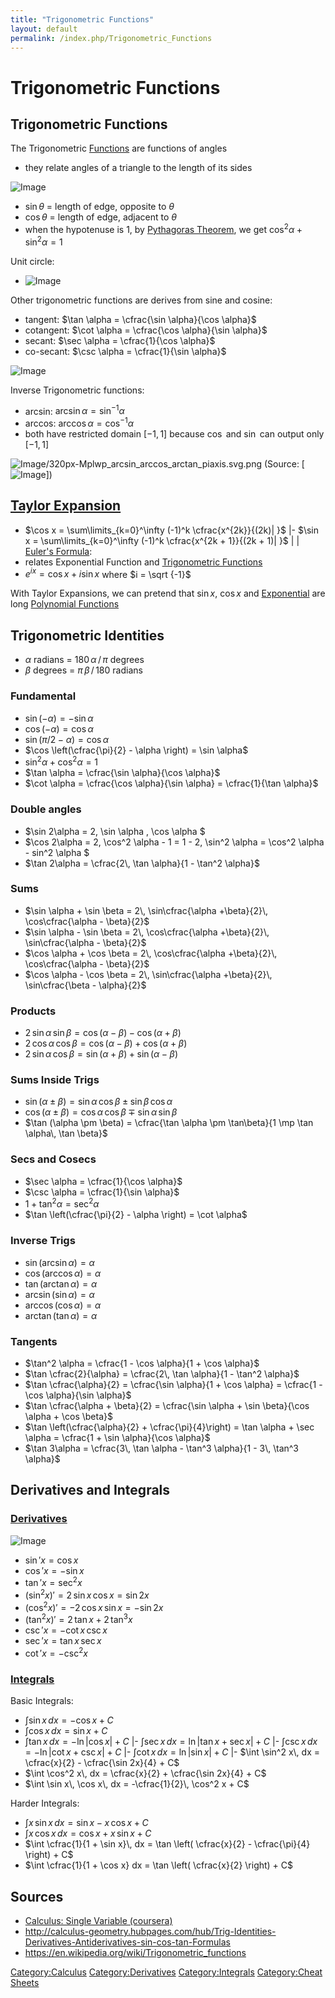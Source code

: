 ```yaml
---
title: "Trigonometric Functions"
layout: default
permalink: /index.php/Trigonometric_Functions
---
```


# Trigonometric Functions

## Trigonometric Functions
The Trigonometric [Functions](Functions) are functions of angles
- they relate angles of a triangle to the length of its sides 

<img src="https://raw.githubusercontent.com/alexeygrigorev/wiki-figures/master/crs/calc/trig-pythag.png" alt="Image">

- $\sin \theta$ = length of edge, opposite to $\theta$
- $\cos \theta$ = length of edge, adjacent to $\theta$
- when the hypotenuse is 1, by [Pythagoras Theorem](Pythagoras_Theorem), we get $\cos^2 \alpha + \sin^2 \alpha = 1$

Unit circle:
- <img src="https://raw.githubusercontent.com/alexeygrigorev/wiki-figures/master/crs/calc/trig-circle.png" alt="Image">


Other trigonometric functions are derives from sine and cosine:
- tangent: $\tan \alpha = \cfrac{\sin \alpha}{\cos \alpha}$
- cotangent: $\cot \alpha = \cfrac{\cos \alpha}{\sin \alpha}$
- secant: $\sec \alpha = \cfrac{1}{\cos \alpha}$
- co-secant: $\csc \alpha = \cfrac{1}{\sin \alpha}$


<img src="https://raw.githubusercontent.com/alexeygrigorev/wiki-figures/master/crs/calc/trig-finctions.jpg" alt="Image">


Inverse Trigonometric functions:
- arcsin: $\arcsin \alpha = \sin^{-1} \alpha$
- arccos: $\arccos \alpha = \cos^{-1} \alpha$
- both have restricted domain $[-1, 1]$ because $\cos$ and $\sin$ can output only $[-1, 1]$


<img src="https://upload.wikimedia.org/wikipedia/commons/thumb/8/8a/Mplwp_arcsin_arccos_arctan_piaxis.svg" alt="Image">/320px-Mplwp_arcsin_arccos_arctan_piaxis.svg.png
(Source: [<img src="https://commons.wikimedia.org/wiki/File:Mplwp_arcsin_arccos_arctan_piaxis.svg" alt="Image">])



## [Taylor Expansion](Taylor_Series)
- $\cos x = \sum\limits_{k=0}^\infty (-1)^k \cfrac{x^{2k}}{(2k)|  }$ |- $\sin x = \sum\limits_{k=0}^\infty (-1)^k \cfrac{x^{2k + 1}}{(2k + 1)| }$ | |
[Euler's Formula](Euler's_Formula):
- relates Exponential Function and [Trigonometric Functions](Trigonometric_Functions)
- $e^{ix} = \cos x + i \sin x$ where $i = \sqrt {-1}$

With Taylor Expansions, we can pretend that $\sin x$, $\cos x$ and [Exponential](Exponential) are long [Polynomial Functions](Polynomial_Functions)



## Trigonometric Identities
- $\alpha$ radians = $180\, \alpha\, /\, \pi$ degrees
- $\beta$ degrees = $\pi\, \beta\, /\, 180$ radians

### Fundamental
- $\sin (-\alpha) = -\sin \alpha$
- $\cos (-\alpha) =  \cos \alpha$
- $\sin \left(\pi/2 - \alpha\right) = \cos \alpha$
- $\cos \left(\cfrac{\pi}{2} - \alpha \right) = \sin \alpha$
- $\sin^2 \alpha + \cos^2 \alpha = 1$
- $\tan \alpha = \cfrac{\sin \alpha}{\cos \alpha}$
- $\cot \alpha = \cfrac{\cos \alpha}{\sin \alpha} = \cfrac{1}{\tan \alpha}$

### Double angles
- $\sin 2\alpha = 2\, \sin \alpha \, \cos \alpha $
- $\cos 2\alpha = 2\, \cos^2 \alpha  - 1 = 1 - 2\, \sin^2 \alpha  = \cos^2 \alpha  - sin^2 \alpha $
- $\tan 2\alpha = \cfrac{2\, \tan \alpha}{1 - \tan^2 \alpha}$

### Sums
- $\sin \alpha + \sin \beta = 2\, \sin\cfrac{\alpha +\beta}{2}\, \cos\cfrac{\alpha - \beta}{2}$
- $\sin \alpha - \sin \beta = 2\, \cos\cfrac{\alpha +\beta}{2}\, \sin\cfrac{\alpha - \beta}{2}$
- $\cos \alpha + \cos \beta = 2\, \cos\cfrac{\alpha +\beta}{2}\, \cos\cfrac{\alpha - \beta}{2}$
- $\cos \alpha - \cos \beta = 2\, \sin\cfrac{\alpha +\beta}{2}\, \sin\cfrac{\beta - \alpha}{2}$

### Products
- $2\, \sin \alpha\, \sin \beta = \cos (\alpha - \beta) - \cos (\alpha + \beta)$
- $2\, \cos \alpha\, \cos \beta = \cos (\alpha - \beta) + \cos (\alpha + \beta)$
- $2\, \sin \alpha\, \cos \beta = \sin (\alpha + \beta) + \sin (\alpha - \beta)$

### Sums Inside Trigs
- $\sin (\alpha \pm \beta) = \sin \alpha\, \cos \beta \pm \sin \beta\, \cos \alpha$
- $\cos (\alpha \pm \beta) = \cos \alpha\, \cos \beta \mp \sin \alpha\, \sin \beta$
- $\tan (\alpha \pm \beta) = \cfrac{\tan \alpha \pm \tan\beta}{1 \mp \tan \alpha\, \tan \beta}$

### Secs and Cosecs
- $\sec \alpha = \cfrac{1}{\cos \alpha}$
- $\csc \alpha = \cfrac{1}{\sin \alpha}$
- $1 + \tan^2 \alpha = \sec^2 \alpha$
- $\tan \left(\cfrac{\pi}{2} - \alpha \right) = \cot \alpha$

### Inverse Trigs
- $\sin (\arcsin \alpha) = \alpha$
- $\cos (\arccos \alpha) = \alpha$
- $\tan (\arctan \alpha) = \alpha$
- $\arcsin (\sin \alpha) = \alpha$
- $\arccos (\cos \alpha) = \alpha$
- $\arctan (\tan \alpha) = \alpha$

### Tangents
- $\tan^2 \alpha  = \cfrac{1 - \cos \alpha}{1 + \cos \alpha}$
- $\tan \cfrac{2}{\alpha} = \cfrac{2\, \tan \alpha}{1 - \tan^2 \alpha}$
- $\tan \cfrac{\alpha}{2} = \cfrac{\sin \alpha}{1 + \cos \alpha} = \cfrac{1 - \cos \alpha}{\sin \alpha}$
- $\tan \cfrac{\alpha + \beta}{2} = \cfrac{\sin \alpha + \sin \beta}{\cos \alpha + \cos \beta}$
- $\tan \left(\cfrac{\alpha}{2} + \cfrac{\pi}{4}\right) = \tan \alpha + \sec \alpha = \cfrac{1 + \sin \alpha}{\cos \alpha}$
- $\tan 3\alpha = \cfrac{3\, \tan \alpha - \tan^3 \alpha}{1 - 3\, \tan^3 \alpha}$



## Derivatives and Integrals
### [Derivatives](Derivatives)
<img src="https://raw.githubusercontent.com/alexeygrigorev/wiki-figures/master/crs/calc/trigs-derivs.png" alt="Image">

- $\sin' x =  \cos x$
- $\cos' x = -\sin x$
- $\tan' x =  \sec^2 x$
- $\big(\sin^2 x \big)' =  2\, \sin x\, \cos x =  \sin 2x$
- $\big(\cos^2 x \big)' = -2\, \cos x\, \sin x = -\sin 2x$
- $\big(\tan^2 x \big)' = 2\, \tan x + 2\, \tan^3 x$
- $\csc' x = -\cot x\, \csc x$
- $\sec' x =  \tan x\, \sec x$
- $\cot' x = -\csc^2 x$


### [Integrals](Integrals)
Basic Integrals:
- $\int \sin x\, dx = -\cos x + C$
- $\int \cos x\, dx = \sin x + C$
- $\int \tan x\, dx = -\ln |  \cos x | + C$ |- $\int \sec x\, dx = \ln |  \tan x + \sec x | + C$ |- $\int \csc x\, dx = -\ln |  \cot x + \csc x | + C$ |- $\int \cot x\, dx = \ln |  \sin x | + C$ |- $\int \sin^2 x\, dx = \cfrac{x}{2} - \cfrac{\sin 2x}{4} + C$
- $\int \cos^2 x\, dx = \cfrac{x}{2} + \cfrac{\sin 2x}{4} + C$
- $\int \sin x\, \cos x\, dx = -\cfrac{1}{2}\, \cos^2 x + C$


Harder Integrals:
- $\int x\, \sin x\, dx = \sin x - x\, \cos x + C$
- $\int x\, \cos x\, dx = \cos x + x\, \sin x + C$
- $\int \cfrac{1}{1 + \sin x}\, dx = \tan \left( \cfrac{x}{2} - \cfrac{\pi}{4} \right) + C$
- $\int \cfrac{1}{1 + \cos x} dx = \tan \left( \cfrac{x}{2} \right) + C$


## Sources
- [Calculus: Single Variable (coursera)](Calculus__Single_Variable_(coursera))
- http://calculus-geometry.hubpages.com/hub/Trig-Identities-Derivatives-Antiderivatives-sin-cos-tan-Formulas
- https://en.wikipedia.org/wiki/Trigonometric_functions

[Category:Calculus](Category_Calculus)
[Category:Derivatives](Category_Derivatives)
[Category:Integrals](Category_Integrals)
[Category:Cheat Sheets](Category_Cheat_Sheets)